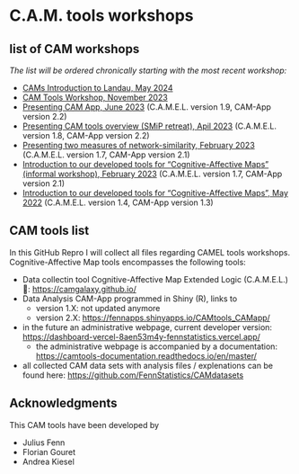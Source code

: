 # C.A.M. tools workshops


## list of CAM workshops

*The list will be ordered chronically starting with the most recent workshop:* 

- [CAMs Introduction to Landau, May 2024](https://github.com/FennStatistics/CAMtools_workshops/tree/main/CAMtools%20Workshop%2020231128)
- [CAM Tools Workshop, November 2023](https://github.com/FennStatistics/CAMtools_workshops/tree/main/CAMtools%20Workshop%2020231128)
- [Presenting CAM App, June 2023](https://github.com/FennStatistics/CAMtools_workshops/tree/main/presenting%20CAMApp%2020230605) (C.A.M.E.L. version 1.9, CAM-App version 2.2)
- [Presenting CAM tools overview (SMiP retreat), Apil 2023](https://github.com/FennStatistics/CAMtools_workshops/tree/main/SMiP%20retreat%2020230421) (C.A.M.E.L. version 1.8, CAM-App version 2.2)
- [Presenting two measures of network-similarity, February 2023](https://github.com/FennStatistics/CAMtools_workshops/tree/main/network%20similarity%20of%20CAMs%2020230202) (C.A.M.E.L. version 1.7, CAM-App version 2.1)
- [Introduction to our developed tools for “Cognitive-Affective Maps” (informal workshop), February 2023](https://github.com/FennStatistics/CAMtools_workshops/tree/main/presenting%20CAMtools%2020230202) (C.A.M.E.L. version 1.7, CAM-App version 2.1)
- [Introduction to our developed tools for “Cognitive-Affective Maps”, May 2022](https://github.com/FennStatistics/CAMtools_workshops/blob/main/presenting%20CAMtools%2020220510/20220510_presentCAMtools_2.pdf) (C.A.M.E.L. version 1.4, CAM-App version 1.3)




## CAM tools list

In this GitHub Repro I will collect all files regarding CAMEL tools workshops. Cognitive-Affective Map tools encompasses the following tools: 

- Data collectin tool Cognitive-Affective Map Extended Logic (C.A.M.E.L.) 🐪: https://camgalaxy.github.io/
- Data Analysis CAM-App programmed in Shiny (R), links to
    - version 1.X: not updated anymore
    - version 2.X: https://fennapps.shinyapps.io/CAMtools_CAMapp/
- in the future an administrative webpage, current developer version: https://dashboard-vercel-8aen53m4y-fennstatistics.vercel.app/
    - the administrative webpage is accompanied by a documentation: https://camtools-documentation.readthedocs.io/en/master/ 
- all collected CAM data sets with analysis files / explenations can be found here: https://github.com/FennStatistics/CAMdatasets



## Acknowledgments

This CAM tools have been developed by

* Julius Fenn
* Florian Gouret
* Andrea Kiesel